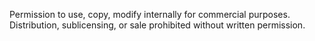 Permission to use, copy, modify internally for commercial purposes.
Distribution, sublicensing, or sale prohibited without written permission.
